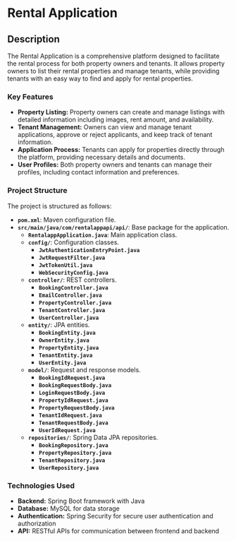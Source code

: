 # Rental Application

## Description
The Rental Application is a comprehensive platform designed to facilitate the rental process for both property owners and tenants. It allows property owners to list their rental properties and manage tenants, while providing tenants with an easy way to find and apply for rental properties.

### Key Features
- **Property Listing:** Property owners can create and manage listings with detailed information including images, rent amount, and availability.
- **Tenant Management:** Owners can view and manage tenant applications, approve or reject applicants, and keep track of tenant information.
- **Application Process:** Tenants can apply for properties directly through the platform, providing necessary details and documents.
- **User Profiles:** Both property owners and tenants can manage their profiles, including contact information and preferences.

### Project Structure
The project is structured as follows:

- **`pom.xml`**: Maven configuration file.
- **`src/main/java/com/rentalappapi/api/`**: Base package for the application.
  - **`RentalappApplication.java`**: Main application class.
  - **`config/`**: Configuration classes.
    - **`JwtAuthenticationEntryPoint.java`**
    - **`JwtRequestFilter.java`**
    - **`JwtTokenUtil.java`**
    - **`WebSecurityConfig.java`**
  - **`controller/`**: REST controllers.
    - **`BookingController.java`**
    - **`EmailController.java`**
    - **`PropertyController.java`**
    - **`TenantController.java`**
    - **`UserController.java`**
  - **`entity/`**: JPA entities.
    - **`BookingEntity.java`**
    - **`OwnerEntity.java`**
    - **`PropertyEntity.java`**
    - **`TenantEntity.java`**
    - **`UserEntity.java`**
  - **`model/`**: Request and response models.
    - **`BookingIdRequest.java`**
    - **`BookingRequestBody.java`**
    - **`LoginRequestBody.java`**
    - **`PropertyIdRequest.java`**
    - **`PropertyRequestBody.java`**
    - **`TenantIdRequest.java`**
    - **`TenantRequestBody.java`**
    - **`UserIdRequest.java`**
  - **`repositories/`**: Spring Data JPA repositories.
    - **`BookingRepository.java`**
    - **`PropertyRepository.java`**
    - **`TenantRepository.java`**
    - **`UserRepository.java`**

### Technologies Used
- **Backend:** Spring Boot framework with Java
- **Database:** MySQL for data storage
- **Authentication:** Spring Security for secure user authentication and authorization
- **API:** RESTful APIs for communication between frontend and backend

